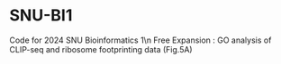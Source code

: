 # SNU-BI1
Code for 2024 SNU Bioinformatics 1\n
Free Expansion : GO analysis of CLIP-seq and ribosome footprinting data (Fig.5A)